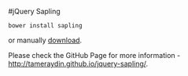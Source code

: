 #jQuery Sapling

```console
bower install sapling
```
or manually [download](https://github.com/tameraydin/ngToast/archive/master.zip).

Please check the GitHub Page for more information - http://tameraydin.github.io/jquery-sapling/.
